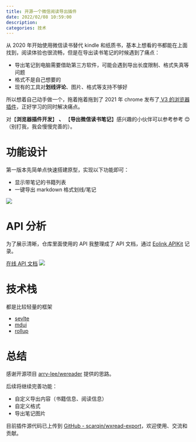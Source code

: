 ```yaml
---
title: 开源一个微信阅读导出插件
date: 2022/02/08 10:59:00
description:
categories: 技术
---
```


从 2020 年开始使用微信读书替代 kindle 和纸质书，基本上想看的书都能在上面找到，阅读体验也很流畅，但是在导出读书笔记的时候遇到了痛点：

- 导出笔记到电脑需要借助第三方软件，可能会遇到导出长度限制、格式失真等问题
- 格式不是自己想要的
- 现有的工具对**划线评论**、图片、格式等支持不够好

所以想着自己动手做一个，拖着拖着拖到了 2021 年 chrome 发布了[ V3 的浏览器插件](https://developer.chrome.com/docs/extensions/mv3/intro/)，正好学习的同时解决痛点。

对【**浏览器插件开发**】 **、** 【**导出微信读书笔记**】感兴趣的小伙伴可以参考参考 😊（别打我，我会慢慢完善的）。

# 功能设计

第一版本先简单点快速搭建原型，实现以下功能即可：

- 显示带笔记的书籍列表
- 一键导出 markdown 格式划线/笔记

![](https://images.scar.site/app.png)

# API 分析

为了展示清晰，仓库里面使用的 API 我整理成了 API 文档，通过 [Eolink APIKit](https://www.eolink.com) 记录。

[在线 API 文档](https://scarfree.w.eolink.com/share/project/api/?groupID=-1&shareCode=65wWvE&shareToken=$2y$10$ZVixV4UGvQ221pgkWRQKOO4Ew~2FYGsXSwPbg.NRZO8i7r6hChj5q7e&shareID=355331)
![](https://images.scar.site/eolink.png)

# 技术栈

都是比较轻量的框架

- [sevlte](https://www.sveltejs.cn/)
- [mdui](https://www.mdui.org/)
- [rollup](https://www.rollupjs.com/)

# 总结

感谢开源项目 [arry-lee/wereader](https://github.com/arry-lee/wereader) 提供的思路。

后续将继续完善功能：

- 自定义导出内容（书籍信息、阅读信息）
- 自定义格式
- 导出笔记图片

目前插件源代码已上传到 [GitHub - scarqin/wxread-export](https://github.com/scarqin/wxread-export)，欢迎使用、交流和贡献。
